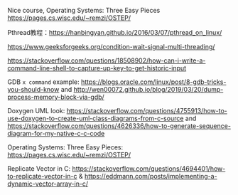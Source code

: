 Nice course, Operating Systems: Three Easy Pieces
<https://pages.cs.wisc.edu/~remzi/OSTEP/>

Pthread教程：<https://hanbingyan.github.io/2016/03/07/pthread_on_linux/>

<https://www.geeksforgeeks.org/condition-wait-signal-multi-threading/>

<https://stackoverflow.com/questions/18508902/how-can-i-write-a-command-line-shell-to-capture-up-key-to-get-historic-input>

GDB `x command` example: <https://blogs.oracle.com/linux/post/8-gdb-tricks-you-should-know> and <http://wen00072.github.io/blog/2019/03/20/dump-process-memory-block-via-gdb/>

Doxygen UML look: <https://stackoverflow.com/questions/4755913/how-to-use-doxygen-to-create-uml-class-diagrams-from-c-source> and <https://stackoverflow.com/questions/4626336/how-to-generate-sequence-diagram-for-my-native-c-c-code>

Operating Systems: Three Easy Pieces: <https://pages.cs.wisc.edu/~remzi/OSTEP/>

Replicate Vector in C: <https://stackoverflow.com/questions/4694401/how-to-replicate-vector-in-c> & <https://eddmann.com/posts/implementing-a-dynamic-vector-array-in-c/>
